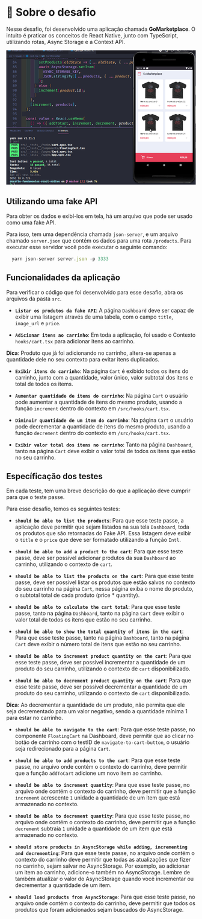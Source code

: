 # :rocket: Sobre o desafio

Nesse desafio, foi desenvolvido uma aplicação chamada **GoMarketplace**. O intuito é praticar os conceitos de React Native, junto com TypeScript, utilizando rotas, Async Storage e a Context API.

![Demo](demo.gif)

## Utilizando uma fake API

Para obter os dados e exibí-los em tela, há um arquivo que pode ser usado como uma fake API.

Para isso, tem uma dependência chamada `json-server`, e um arquivo chamado `server.json` que contém os dados para uma rota `/products`. Para executar esse servidor você pode executar o seguinte comando:

```js
  yarn json-server server.json -p 3333
```

## Funcionalidades da aplicação

Para verificar o código que foi desenvolvido para esse desafio, abra os arquivos da pasta `src`.

- **`Listar os produtos da fake API`**: A página `Dashboard` deve ser capaz de exibir uma listagem através de uma tabela, com o campo `title`, `image_url` e `price`.

- **`Adicionar itens ao carrinho`**: Em toda a aplicação, foi usado o Contexto `hooks/cart.tsx` para adicionar itens ao carrinho.

**Dica**: Produto que já foi adicionando no carrinho, altera-se apenas a quantidade dele no seu contexto para evitar itens duplicados.

- **`Exibir itens do carrinho`**: Na página `Cart` é exibido todos os itens do carrinho, junto com a quantidade, valor único, valor subtotal dos itens e total de todos os items.

- **`Aumentar quantidade de itens do carrinho`**: Na página `Cart` o usuário pode aumentar a quantidade de itens do mesmo produto, usando a função `increment` dentro do contexto em `/src/hooks/cart.tsx`.

- **`Diminuir quantidade de um item do carrinho`**: Na página `Cart` o usuário pode decrementar a quantidade de itens do mesmo produto, usando a função `decrement` dentro do contexto em `/src/hooks/cart.tsx`.

- **`Exibir valor total dos itens no carrinho`**: Tanto na página `Dashboard`, tanto na página `Cart` deve exibir o valor total de todos os itens que estão no seu carrinho.

## Específicação dos testes

Em cada teste, tem uma breve descrição do que a aplicação deve cumprir para que o teste passe.

Para esse desafio, temos os seguintes testes:

- **`should be able to list the products`**: Para que esse teste passe, a aplicação deve permitir que sejam listados na sua tela `Dashboard`, toda os produtos que são retornadas do Fake API. Essa listagem deve exibir o `title` e o `price` que deve ser formatado utilizando a função `Intl`.

- **`should be able to add a product to the cart`**: Para que esse teste passe, deve ser possível adicionar produtos da sua `Dashboard` ao carrinho, utilizando o contexto de `cart`.

- **`should be able to list the products on the cart`**: Para que esse teste passe, deve ser possível listar os produtos que estão salvos no contexto do seu carrinho na página `Cart`, nessa página exiba o nome do produto, o subtotal total de cada produto (price \* quantity).

- **`should be able to calculate the cart total`**: Para que esse teste passe, tanto na página `Dashboard`, tanto na página `Cart` deve exibir o valor total de todos os itens que estão no seu carrinho.

- **`should be able to show the total quantity of itens in the cart`**: Para que esse teste passe, tanto na página `Dashboard`, tanto na página `Cart` deve exibir o número total de itens que estão no seu carrinho.

- **`should be able to increment product quantity on the cart`**: Para que esse teste passe, deve ser possível incrementar a quantidade de um produto do seu carrinho, utilizando o contexto de `cart` disponibilizado.

- **`should be able to decrement product quantity on the cart`**: Para que esse teste passe, deve ser possível decrementar a quantidade de um produto do seu carrinho, utilizando o contexto de `cart` disponibilizado.

**Dica**: Ao decrementar a quantidade de um produto, não permita que ele seja decrementado para um valor negativo, sendo a quantidade mínima 1 para estar no carrinho.

- **`should be able to navigate to the cart`**: Para que esse teste passe, no componente `FloatingCart` na Dashboard, deve permitir que ao clicar no botão de carrinho com o testID de `navigate-to-cart-button`, o usuário seja redirecionado para a página `Cart`.

- **`should be able to add products to the cart`**: Para que esse teste passe, no arquivo onde contém o contexto do carrinho, deve permitir que a função `addToCart` adicione um novo item ao carrinho.

- **`should be able to increment quantity`**: Para que esse teste passe, no arquivo onde contém o contexto do carrinho, deve permitir que a função `increment` acrescente `1` unidade a quantidade de um item que está armazenado no contexto.

- **`should be able to decrement quantity`**: Para que esse teste passe, no arquivo onde contém o contexto do carrinho, deve permitir que a função `decrement` subtraia `1` unidade a quantidade de um item que está armazenado no contexto.

- **`should store products in AsyncStorage while adding, incrementing and decrementing`**: Para que esse teste passe, no arquivo onde contém o contexto do carrinho deve permitir que todas as atualizações que fizer no carrinho, sejam salvar no AsyncStorage. Por exemplo, ao adicionar um item ao carrinho, adicione-o também no AsyncStorage. Lembre de também atualizar o valor do AsyncStorage quando você incrementar ou decrementar a quantidade de um item.

- **`should load products from AsyncStorage`**: Para que esse teste passe, no arquivo onde contém o contexto do carrinho, deve permitir que todos os produtos que foram adicionados sejam buscados do AsyncStorage.

